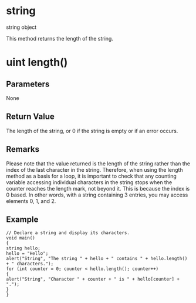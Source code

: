 # string

string object

  


This method returns the length of the string.

# uint length()

## Parameters

None

## Return Value

The length of the string, or 0 if the string is empty or if an error occurs.

## Remarks

Please note that the value returned is the length of the string rather than the index of the last character in the string. Therefore, when using the length method as a basis for a loop, it is important to check that any counting variable accessing individual characters in the string stops when the counter reaches the length mark, not beyond it. This is because the index is 0 based. In other words, with a string containing 3 entries, you may access elements 0, 1, and 2.

## Example


```
// Declare a string and display its characters.
void main()
{
string hello;
hello = "Hello";
alert("String", "The string " + hello + " contains " + hello.length() + " characters.");
for (int counter = 0; counter < hello.length(); counter++)
{
alert("String", "Character " + counter + " is " + hello[counter] + ".");
}
}

```
